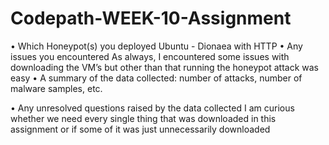 # Codepath-WEEK-10-Assignment
•	Which Honeypot(s) you deployed
Ubuntu - Dionaea with HTTP
•	Any issues you encountered
As always, I encountered some issues with downloading the VM’s but other than that running the honeypot attack was easy
•	A summary of the data collected: number of attacks, number of malware samples, etc.

•	Any unresolved questions raised by the data collected
I am curious whether we need every single thing that was downloaded in this assignment or if some of it was just unnecessarily downloaded 
